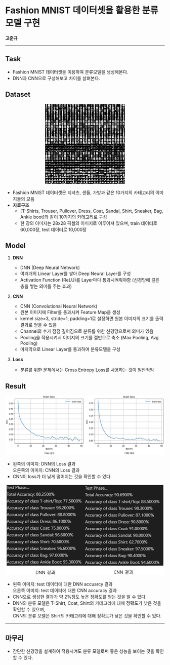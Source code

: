 # Fashion MNIST 데이터셋을 활용한 분류 모델 구현
**고준규**

---
## Task
* Fashion MNIST 데이터셋을 이용하여 분류모델을 생성해본다.
* DNN과 CNN으로 구성해보고 차이를 살펴본다.

## Dataset
<center><img src="./fig/Fashion_MNIST.png" width="50%" height="50%"></center>

* Fashion MNIST 데이터셋은 티셔츠, 샌들, 가방과 같은 10가지의 카테고리의 이미지들의 모음
* **자료구조**
    * [T-Shirts, Trouser, Pullover, Dress, Coat, Sandal, Shirt, Sneaker, Bag, Ankle boot]와 같이 10가지의 카테고리로 구성
    * 한 장의 이미지는 28x28 픽셀의 이미지로 이루어져 있으며, train 데이터로 60,000장, test 데이터로 10,000장

## Model
1. **DNN**
    * DNN (Deep Neural Network)
    * 여러개의 Linear Layer를 쌓아 Deep Neural Layer를 구성
    * Activation Function (ReLU)를 Layer마다 통과시켜줘야함 (신경망에 깊은 층을 쌓는 의미를 주는 효과)

2. **CNN**
    * CNN (Convolutional Neural Network)
    * 원본 이미지에 Filter를 통과시켜 Feature Map을 생성
    * kernel size=3, stride=1, padding=1로 설정하면 원본 이미지의 크기를 출력 결과로 얻을 수 있음
    * Channel의 수가 점점 깊어짐으로 분류를 위한 신경망으로써 의미가 있음
    * Pooling을 적용시켜서 이미지의 크기를 절반으로 축소 (Max Pooling, Avg Pooling)
    * 마지막으로 Linear Layer를 통과하여 분류모델을 구성 

3. **Loss**
    * 분류를 위한 문제에서는 Cross Entropy Loss를 사용하는 것이 일반적임

## Result
<center><img src="./fig/train_loss.PNG"></center>


* 왼쪽의 이미지: DNN의 Loss 결과 <br/>
  오른쪽의 이미지: CNN의 Loss 결과 
* CNN이 loss가 더 낮게 떨어지는 것을 확인할 수 있다.

<center><img src="./fig/acc.PNG"></center>


* 왼쪽 이미지: test 데이터에 대한 DNN accuarcy 결과 <br/>
  오른쪽 이미지: test 데이터에 대한 CNN accuracy 결과
* CNN으로 생성한 결과가 약 2%정도 높은 정확도를 얻는 것을 알 수 있다.
* DNN의 분류 모델은 T-Shirt, Coat, Shirt의 카테고리에 대해 정확도가 낮은 것을 확인할 수 있으며, <br/>
  CNN의 분류 모델은 Shirt의 카테고리에 대해 정확도가 낮은 것을 확인할 수 있다.

---
## 마무리
* 간단한 신경망을 설계하여 적용시켜도 분류 모델로써 좋은 성능을 보이는 것을 확인할 수 있다.
